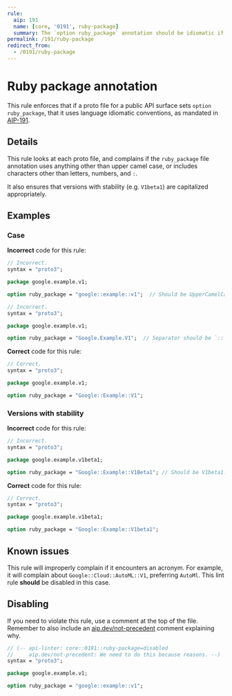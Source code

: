 ```yaml
---
rule:
  aip: 191
  name: [core, '0191', ruby-package]
  summary: The `option ruby_package` annotation should be idiomatic if set.
permalink: /191/ruby-package
redirect_from:
  - /0191/ruby-package
---
```


# Ruby package annotation

This rule enforces that if a proto file for a public API surface sets
`option ruby_package`, that it uses language idiomatic conventions, as mandated
in [AIP-191][].

## Details

This rule looks at each proto file, and complains if the `ruby_package` file
annotation uses anything other than upper camel case, or includes characters
other than letters, numbers, and `:`.

It also ensures that versions with stability (e.g. `V1beta1`) are capitalized
appropriately.

## Examples

### Case

**Incorrect** code for this rule:

```proto
// Incorrect.
syntax = "proto3";

package google.example.v1;

option ruby_package = "google::example::v1";  // Should be UpperCamelCase.
```

```proto
// Incorrect.
syntax = "proto3";

package google.example.v1;

option ruby_package = "Google.Example.V1";  // Separator should be `::`.
```

**Correct** code for this rule:

```proto
// Correct.
syntax = "proto3";

package google.example.v1;

option ruby_package = "Google::Example::V1";
```

### Versions with stability

**Incorrect** code for this rule:

```proto
// Incorrect.
syntax = "proto3";

package google.example.v1beta1;

option ruby_package = "Google::Example::V1Beta1"; // Should be V1beta1.
```

**Correct** code for this rule:

```proto
// Correct.
syntax = "proto3";

package google.example.v1beta1;

option ruby_package = "Google::Example::V1beta1";
```

## Known issues

This rule will improperly complain if it encounters an acronym. For example, it
will complain about `Google::Cloud::AutoML::V1`, preferring `AutoMl`. This lint
rule **should** be disabled in this case.

## Disabling

If you need to violate this rule, use a comment at the top of the file.
Remember to also include an [aip.dev/not-precedent][] comment explaining why.

```proto
// (-- api-linter: core::0191::ruby-package=disabled
//     aip.dev/not-precedent: We need to do this because reasons. --)
syntax = "proto3";

package google.example.v1;

option ruby_package = "google::example::v1";
```

[aip-191]: https://aip.dev/191
[aip.dev/not-precedent]: https://aip.dev/not-precedent
